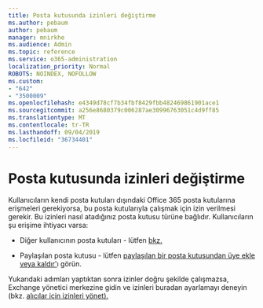 ```yaml
---
title: Posta kutusunda izinleri değiştirme
ms.author: pebaum
author: pebaum
manager: mnirkhe
ms.audience: Admin
ms.topic: reference
ms.service: o365-administration
localization_priority: Normal
ROBOTS: NOINDEX, NOFOLLOW
ms.custom:
- "642"
- "3500009"
ms.openlocfilehash: e4349d78cf7b34fbf8429fbb482469861901ace1
ms.sourcegitcommit: a256e8680379c006287ae30996763051c4d9ff85
ms.translationtype: MT
ms.contentlocale: tr-TR
ms.lasthandoff: 09/04/2019
ms.locfileid: "36734401"
---
```

# <a name="changing-permissions-on-a-mailbox"></a>Posta kutusunda izinleri değiştirme

Kullanıcıların kendi posta kutuları dışındaki Office 365 posta kutularına erişmeleri gerekiyorsa, bu posta kutularıyla çalışmak için izin verilmesi gerekir. Bu izinleri nasıl atadığınız posta kutusu türüne bağlıdır. Kullanıcıların şu erişime ihtiyacı varsa:
  
- Diğer kullanıcının posta kutuları - lütfen [bkz.](https://docs.microsoft.com//office365/admin/add-users/give-mailbox-permissions-to-another-user)
    
- Paylaşılan posta kutusu - lütfen [paylaşılan bir posta kutusundan üye ekle veya kaldır'](https://support.office.com/article/add-or-remove-members-from-a-shared-mailbox-a1cd0ae0-216c-4dc1-8171-bfacfbd4c1a7)ı görün.
    
Yukarıdaki adımları yaptıktan sonra izinler doğru şekilde çalışmazsa, Exchange yönetici merkezine gidin ve izinleri buradan ayarlamayı deneyin (bkz. [alıcılar için izinleri yönet).](https://technet.microsoft.com/library/jj919240%28v=exchg.150%29.aspx)
  
